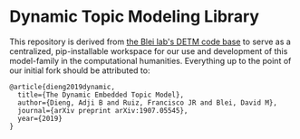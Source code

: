 # Dynamic Topic Modeling Library

This repository is derived from [the Blei lab's DETM code base](https://github.com/adjidieng/DETM) to serve as a centralized, pip-installable workspace for our use and development of this model-family in the computational humanities.  Everything up to the point of our initial fork should be attributed to:

```
@article{dieng2019dynamic,
  title={The Dynamic Embedded Topic Model},
  author={Dieng, Adji B and Ruiz, Francisco JR and Blei, David M},
  journal={arXiv preprint arXiv:1907.05545},
  year={2019}
}
```
